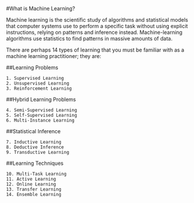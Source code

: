 #What is Machine Learning?

Machine learning is the scientific study of algorithms and statistical models that computer systems use to perform a specific task without using explicit instructions, relying on patterns and inference instead. Machine-learning algorithms use statistics to find patterns in massive amounts of data.

There are perhaps 14 types of learning that you must be familiar with as a machine learning practitioner; they are:

##Learning Problems

    1. Supervised Learning
    2. Unsupervised Learning
    3. Reinforcement Learning

##Hybrid Learning Problems

    4. Semi-Supervised Learning
    5. Self-Supervised Learning
    6. Multi-Instance Learning

##Statistical Inference

    7. Inductive Learning
    8. Deductive Inference
    9. Transductive Learning

##Learning Techniques

    10. Multi-Task Learning
    11. Active Learning
    12. Online Learning
    13. Transfer Learning
    14. Ensemble Learning
